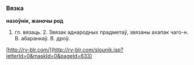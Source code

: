 ### Вязка
**назоўнік, жаночы род**

1. гл. вязаць. 2. Звязак аднародных прадметаў, звязаны ахапак чаго-н. В. абаранкаў. В. дроў.

<a rel="author">[http://rv-blr.com/](http://rv-blr.com/slounik.jsp?letterId=0&maskId=0&pageId=633)</a>
